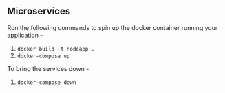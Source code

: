 ## Microservices

Run the following commands to spin up the docker container running your application - 

1. `docker build -t nodeapp .`
2. `docker-compose up`

To bring the services down - 

1. `docker-compose down` 